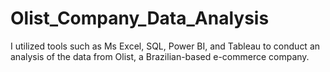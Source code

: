 # Olist_Company_Data_Analysis
I utilized tools such as Ms Excel, SQL, Power BI, and Tableau to conduct an analysis of the data from Olist, a Brazilian-based e-commerce company.
